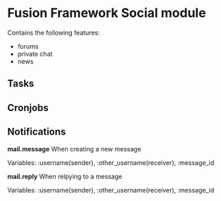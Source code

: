 # Fusion Framework Social module

Contains the following features:

 - forums
 - private chat
 - news

## Tasks

## Cronjobs

## Notifications

**mail.message**
When creating a new message

Variables: :username(sender), :other_username(receiver), :message_id

**mail.reply**
When relpying to a message

Variables: :username(sender), :other_username(receiver), :message_id